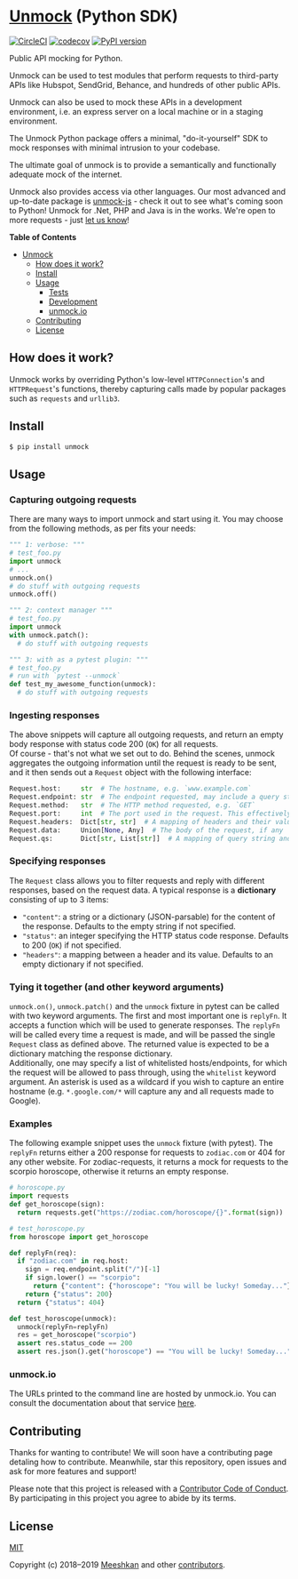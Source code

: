 # [Unmock](https://www.unmock.io/) (Python SDK)

[![CircleCI](https://circleci.com/gh/unmock/unmock-python.svg?style=shield)](https://circleci.com/gh/unmock/unmock-python)
[![codecov](https://codecov.io/gh/unmock/unmock-python/branch/dev/graph/badge.svg)](https://codecov.io/gh/unmock/unmock-python)
[![PyPI version](https://badge.fury.io/py/unmock.svg)](https://badge.fury.io/py/unmock)

Public API mocking for Python.

Unmock can be used to test modules that perform requests to third-party
APIs like Hubspot, SendGrid, Behance, and hundreds of other public APIs.

Unmock can also be used to mock these APIs in a development environment,
i.e. an express server on a local machine or in a staging environment.

The Unmock Python package offers a minimal, "do-it-yourself" SDK to mock responses with minimal intrusion to your codebase.

The ultimate goal of unmock is to provide a semantically and
functionally adequate mock of the internet.

Unmock also provides access via other languages. Our most advanced and up-to-date package is [unmock-js](https://github.com/unmock/unmock-js) - check it out to see what's coming soon to Python!
Unmock for .Net, PHP and Java is in the works. We're open to more requests - just [let us know](mailto:contact@unmock.io)!

**Table of Contents**

<!-- toc -->

- [Unmock](#unmock)
  - [How does it work?](#how-does-it-work)
  - [Install](#install)
  - [Usage](#usage)
    - [Tests](#tests)
    - [Development](#development)
    - [unmock.io](#unmockio)
  - [Contributing](#contributing)
  - [License](#license)

<!-- tocstop -->

## How does it work?

Unmock works by overriding Python's low-level `HTTPConnection`'s and
`HTTPRequest`'s functions, thereby capturing calls
made by popular packages such as `requests` and `urllib3`.

## Install

```sh
$ pip install unmock
```

## Usage

### Capturing outgoing requests

There are many ways to import unmock and start using it. You may choose from the following methods, as per fits your needs:

```python
""" 1: verbose: """
# test_foo.py
import unmock
# ...
unmock.on()
# do stuff with outgoing requests
unmock.off()

""" 2: context manager """
# test_foo.py
import unmock
with unmock.patch():
  # do stuff with outgoing requests

""" 3: with as a pytest plugin: """
# test_foo.py
# run with `pytest --unmock`
def test_my_awesome_function(unmock):
  # do stuff with outgoing requests
```

### Ingesting responses

The above snippets will capture all outgoing requests, and return an empty body response with status code 200 (`OK`) for all requests.  
Of course - that's not what we set out to do. Behind the scenes, unmock aggregates the outgoing information until the request is ready to be sent, and it then sends out a `Request` object with the following interface:

```python
Request.host:     str  # The hostname, e.g. `www.example.com`
Request.endpoint: str  # The endpoint requested, may include a query string, e.g. `/`, or `/foo/?bar=baz`
Request.method:   str  # The HTTP method requested, e.g. `GET`
Request.port:     int  # The port used in the request. This effectively represents HTTP (80), HTTPS (443), or custom port
Request.headers:  Dict[str, str]  # A mapping of headers and their values
Request.data:     Union[None, Any]  # The body of the request, if any
Request.qs:       Dict[str, List[str]]  # A mapping of query string and the values associated with them
```

### Specifying responses

The `Request` class allows you to filter requests and reply with different responses, based on the request data. A typical response is a **dictionary** consisting of up to 3 items:

- `"content"`: a string or a dictionary (JSON-parsable) for the content of the response. Defaults to the empty string if not specified.
- `"status"`: an integer specifying the HTTP status code response. Defaults to 200 (`OK`) if not specified.
- `"headers"`: a mapping between a header and its value. Defaults to an empty dictionary if not specified.

### Tying it together (and other keyword arguments)

`unmock.on()`, `unmock.patch()` and the `unmock` fixture in pytest can be called with two keyword arguments. The first and most important one is `replyFn`. It accepts a function which will be used to generate responses. The `replyFn` will be called every time a request is made, and will be passed the single `Request` class as defined above. The returned value is expected to be a dictionary matching the response dictionary.  
Additionally, one may specify a list of whitelisted hosts/endpoints, for which the request will be allowed to pass through, using the `whitelist` keyword argument. An asterisk is used as a wildcard if you wish to capture an entire hostname (e.g. `*.google.com/*` will capture any and all requests made to Google).

### Examples

The following example snippet uses the `unmock` fixture (with pytest). The `replyFn` returns either a 200 response for requests to `zodiac.com` or 404 for any other website. For zodiac-requests, it returns a mock for requests to the scorpio horoscope, otherwise it returns an empty response.

```python
# horoscope.py
import requests
def get_horoscope(sign):
  return requests.get("https://zodiac.com/horoscope/{}".format(sign))

# test_horoscope.py
from horoscope import get_horoscope

def replyFn(req):
  if "zodiac.com" in req.host:
    sign = req.endpoint.split("/")[-1]
    if sign.lower() == "scorpio":
      return {"content": {"horoscope": "You will be lucky! Someday..."}, "status": 200 }
    return {"status": 200}
  return {"status": 404}

def test_horoscope(unmock):
  unmock(replyFn=replyFn)
  res = get_horoscope("scorpio")
  assert res.status_code == 200
  assert res.json().get("horoscope") == "You will be lucky! Someday..."
```

### unmock.io

The URLs printed to the command line are hosted by unmock.io. You can
consult the documentation about that service
[here](https://www.unmock.io/docs).

## Contributing

Thanks for wanting to contribute! We will soon have a contributing page
detaling how to contribute. Meanwhile, star this repository, open issues
and ask for more features and support!

Please note that this project is released with a
[Contributor Code of Conduct](CODE_OF_CONDUCT.md). By participating in
this project you agree to abide by its terms.

## License

[MIT](LICENSE)

Copyright (c) 2018–2019 [Meeshkan](http://meeshkan.com) and other
[contributors](https://github.com/unmock/unmock/graphs/contributors).

